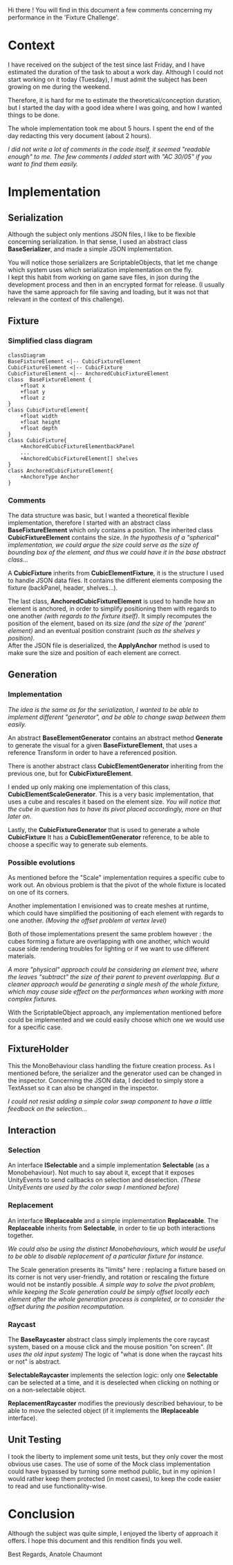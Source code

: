 Hi there ! You will find in this document a few comments concerning my performance in the 'Fixture Challenge'.

# Context

I have received on the subject of the test since last Friday, and I have estimated the duration of the task to about a work day. Although I could not start working on it today (Tuesday),  I must admit the subject has been growing on me during the weekend.

Therefore, it is hard for me to estimate the theoretical/conception duration, but I started the day with a good idea where I was going, and how I wanted things to be done.

The whole implementation took me about 5 hours.
I spent the end of the day redacting this very document (about 2 hours).

*I did not write a lot of comments in the code itself, it seemed "readable enough" to me.
The few comments I added start with "AC 30/05" if you want to find them easily.*

# Implementation

## Serialization
Although the subject only mentions JSON files, I like to be flexible concerning serialization. In that sense, I used an abstract class **BaseSerializer**, and made a simple JSON implementation.

You will notice those serializers are ScriptableObjects, that let me change which system uses which serialization implementation on the fly.  
I kept this habit from working on game save files, in json during the development process and then in an encrypted format for release.
(I usually have the same approach for file saving and loading, but it was not that relevant in the context of this challenge).

## Fixture

### Simplified class diagram
```mermaid
classDiagram
BaseFixtureElement <|-- CubicFixtureElement
CubicFixtureElement <|-- CubicFixture
CubicFixtureElement <|-- AnchoredCubicFixtureElement
class  BaseFixtureElement {
	+float x
	+float y
	+float z
}
class CubicFixtureElement{
	+float width
	+float height
	+float depth
}
class CubicFixture{
	+AnchoredCubicFixtureElementbackPanel
	...
	+AnchoredCubicFixtureElement[] shelves
}
class AnchoredCubicFixtureElement{
	+AnchoreType Anchor
}
```
### Comments
The data structure was basic, but I wanted a theoretical flexible implementation, therefore I started with an abstract class **BaseFixtureElement** which only contains a position.
The inherited class **CubicFixtureElement** contains the size.
*In the hypothesis of a "spherical" implementation, we could argue the size could serve as the size of bounding box of the element, and thus we could have it in the base abstract class...*

A **CubicFixture** inherits from **CubicElementFixture**, it is the structure I used to handle JSON data files.
It contains the different elements composing the fixture (backPanel, header, shelves...). 

The last class, **AnchoredCubicFixtureElement** is used to handle how an element is anchored, in order to simplify positioning them with regards to one another *(with regards to the fixture itself)*.
It simply recomputes the position of the element, based on its size *(and the size of the 'parent' element)* and an eventual position constraint *(such as the shelves y position)*.  
After the JSON file is deserialized, the **ApplyAnchor** method is used to make sure the size and position of each element are correct.

## Generation
### Implementation
*The idea is the same as for the serialization, I wanted to be able to implement different "generator", and be able to change swap between them easily.*

An abstract **BaseElementGenerator** contains an abstract method **Generate** to generate the visual for a given **BaseFixtureElement**, that uses a reference Transform in order to have a referenced position.

There is another abstract class **CubicElementGenerator**  inheriting from the previous one, but for **CubicFixtureElement**.

I ended up only making one implementation of this class, **CubicElementScaleGenerator**. This is a very basic implementation, that uses a cube and rescales it based on the element size. *You will notice that the cube in question has to have its pivot placed accordingly, more on that later on.*

Lastly, the **CubicFixtureGenerator** that is used to generate a whole **CubicFixture**
It has a **CubicElementGenerator** reference, to be able to choose a specific way to generate sub elements.

### Possible evolutions
As mentioned before the "Scale" implementation requires a specific cube to work out.
An obvious problem is that the pivot of the whole fixture is located on one of its corners.


Another implementation I envisioned was to create meshes at runtime, which could have simplified the positioning of each element with regards to one another. *(Moving the offset problem at vertex level)*

Both of those implementations present the same problem however : the cubes forming a fixture are overlapping  with one another, which would cause side rendering troubles for lighting or if we want to use different materials.

*A more "physical" approach could be considering an element tree, where the leaves "subtract" the size of their parent to prevent overlapping.*
*But a cleaner approach would be generating a single mesh of the whole fixture, which may cause side effect on the performances when working with more complex fixtures.*

With the ScriptableObject approach, any implementation mentioned before could be implemented and we could easily choose which one we would use for a specific case.

## FixtureHolder

This the MonoBehaviour class handling the fixture creation process.
As I mentioned before, the serializer and the generator used can be changed in the inspector.
Concerning the JSON data, I decided to simply store a TextAsset so it can also be changed in the inspector.

*I could not resist adding a simple color swap component to have a little feedback on the selection...*


## Interaction

### Selection

An interface **ISelectable** and a simple implementation **Selectable** (as a Monobehaviour).
Not much to say about it, except that it exposes UnityEvents to send callbacks on selection and deselection.
*(These UnityEvents are used by the color swap I mentioned before)*

### Replacement

An interface **IReplaceable** and a simple implementation **Replaceable**.
The **Replaceable** inherits from **Selectable**, in order to tie up both interactions together.

*We could also be using the distinct Monobehaviours, which would be useful to be able to disable replacement of a particular fixture for instance.*

The Scale generation presents its "limits" here : replacing a fixture based on its corner is not very user-friendly, and rotation or rescaling the fixture would not be instantly possible.
*A simple way to solve the pivot problem, while keeping the Scale generation could be simply offset locally each element after the whole generation process is completed, or to consider the offset during the position recomputation.* 

### Raycast

The **BaseRaycaster** abstract class simply implements the core raycast system, based on a mouse click and the mouse position "on screen". *(It uses the old input system)*
The logic of "what is done when the raycast hits or not" is abstract.

**SelectableRaycaster** implements the selection logic: only one **Selectable** can be selected at a time, and it is deselected when clicking on nothing or on a non-selectable object.

**ReplacementRaycaster** modifies the previously described behaviour, to be able to move the selected object (if it implements the **IReplaceable** interface).

## Unit Testing
I took the liberty to implement some unit tests, but they only cover the most obvious use cases.
The use of some of the Mock class implementation could have bypassed by turning some method public, but in my opinion I would rather keep them protected (in most cases), to keep the code easier to read and use functionality-wise. 

# Conclusion
Although the subject was quite simple, I enjoyed the liberty of approach it offers.
I hope this document and this rendition finds you well.

Best Regards,
Anatole Chaumont
